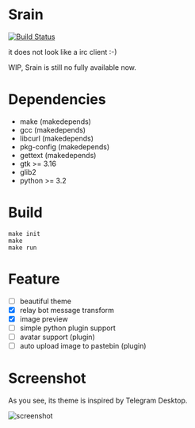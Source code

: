Srain
=====
[![Build Status](https://travis-ci.org/LastAvenger/srain.svg?branch=master)](https://travis-ci.org/LastAvenger/srain)

it does not look like a irc client :-)

WIP, Srain is still no fully available now.

# Dependencies
* make          (makedepends)
* gcc           (makedepends)
* libcurl       (makedepends)
* pkg-config    (makedepends)
* gettext       (makedepends)
* gtk >= 3.16
* glib2
* python >= 3.2

# Build

    make init
    make
    make run

# Feature
- [ ] beautiful theme
- [x] relay bot message transform
- [x] image preview
- [ ] simple python plugin support
- [ ] avatar support (plugin)
- [ ] auto upload image to pastebin (plugin)

# Screenshot

As you see, its theme is inspired by Telegram Desktop.

![screenshot](https://img.vim-cn.com/4f/59a3f20a2f7402d94b6759b860e37dac5bf843.png)
